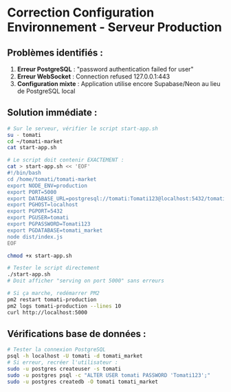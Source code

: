 # Correction Configuration Environnement - Serveur Production

## Problèmes identifiés :
1. **Erreur PostgreSQL** : "password authentication failed for user"
2. **Erreur WebSocket** : Connection refused 127.0.0.1:443
3. **Configuration mixte** : Application utilise encore Supabase/Neon au lieu de PostgreSQL local

## Solution immédiate :

```bash
# Sur le serveur, vérifier le script start-app.sh
su - tomati
cd ~/tomati-market
cat start-app.sh

# Le script doit contenir EXACTEMENT :
cat > start-app.sh << 'EOF'
#!/bin/bash
cd /home/tomati/tomati-market
export NODE_ENV=production
export PORT=5000
export DATABASE_URL=postgresql://tomati:Tomati123@localhost:5432/tomati_market
export PGHOST=localhost
export PGPORT=5432
export PGUSER=tomati
export PGPASSWORD=Tomati123
export PGDATABASE=tomati_market
node dist/index.js
EOF

chmod +x start-app.sh

# Tester le script directement
./start-app.sh
# Doit afficher "serving on port 5000" sans erreurs

# Si ça marche, redémarrer PM2
pm2 restart tomati-production
pm2 logs tomati-production --lines 10
curl http://localhost:5000
```

## Vérifications base de données :
```bash
# Tester la connexion PostgreSQL
psql -h localhost -U tomati -d tomati_market
# Si erreur, recréer l'utilisateur :
sudo -u postgres createuser -s tomati
sudo -u postgres psql -c "ALTER USER tomati PASSWORD 'Tomati123';"
sudo -u postgres createdb -O tomati tomati_market
```